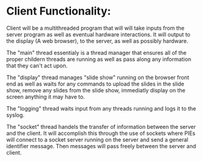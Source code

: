 Client Functionality:
===================

Client will be a multithreaded program that will will take inputs from the server program as well as eventual hardware interactions. It will output to the display (A web browser), to the server, as well as possibly hardware.

The "main" thread essentialy is a thread manager that ensures all of the proper childern threads are running as well as pass along any information that they can't act upon.

The "display" thread manages "slide show" running on the browser front end as well as waits for any commands to upload the slides in the slide show, remove any slides from the slide show, immediatly display on the screen anything it may have to.

The "logging" thread waits input from any threads running and logs it to the syslog.

The "socket" thread handels the transfer of information between the server and the client. It will accomplish this through the use of sockets where PIEs will connect to a socket server running on the server and send a general identifier message. Then messages will pass freely between the server and client.

